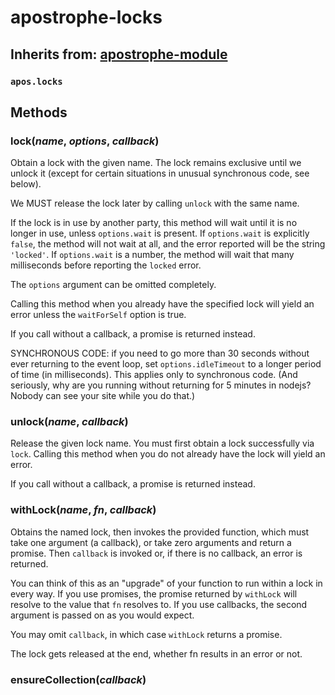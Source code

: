 # apostrophe-locks
## Inherits from: [apostrophe-module](./apostrophe-module/README.md)
### `apos.locks`

## Methods
### lock(*name*, *options*, *callback*)
Obtain a lock with the given name. The lock remains exclusive until
we unlock it (except for certain situations in unusual synchronous code,
see below).

We MUST release the lock later by calling `unlock` with the same name.

If the lock is in use by another party, this method will wait until it is
no longer in use, unless `options.wait` is present. If `options.wait`
is explicitly `false`, the method will not wait at all, and
the error reported will be the string `'locked'`. If `options.wait`
is a number, the method will wait that many milliseconds before
reporting the `locked` error.

The `options` argument can be omitted completely.

Calling this method when you already have the specified lock will
yield an error unless the `waitForSelf` option is true.

If you call without a callback, a promise is returned instead.

SYNCHRONOUS CODE: if you need to go more than 30 seconds without ever returning to the
event loop, set `options.idleTimeout` to a longer period of time (in milliseconds).
This applies only to synchronous code. (And seriously, why  are you running
without returning for 5 minutes in nodejs? Nobody can see your site while you do that.)
### unlock(*name*, *callback*)
Release the given lock name. You must first obtain a lock successfully
via `lock`. Calling this method when you do not already have the lock will
yield an error.

If you call without a callback, a promise is returned instead.
### withLock(*name*, *fn*, *callback*)
Obtains the named lock, then invokes the provided function,
which must take one argument (a callback), or
take zero arguments and return a promise. Then `callback`
is invoked or, if there is no callback, an error is returned.

You can think of this as an "upgrade" of your function to
run within a lock in every way. If you use promises,
the promise returned by `withLock` will resolve to the
value that `fn` resolves to. If you use callbacks, the
second argument is passed on as you would expect.

You may omit `callback`, in which case `withLock`
returns a promise.

The lock gets released at the end, whether fn results in an
error or not.
### ensureCollection(*callback*)

